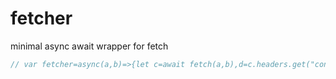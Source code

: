 # fetcher
minimal async await wrapper for fetch
```js
// var fetcher=async(a,b)=>{let c=await fetch(a,b),d=c.headers.get("content-type");return c.ok?await c[d?.includes("application/json")?"json":"text"]():Error([c.status,c.statusText,a])};
```
